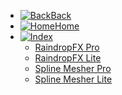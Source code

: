 - [![Back](https://icongr.am/fontawesome/arrow-circle-left.svg?color=808080&size=32)Back](README.md)
- [![Home](https://icongr.am/clarity/home.svg?color=808080&size=32)Home](https://huanime.com.cn/)
- [![Index](https://icongr.am/clarity/book.svg?color=808080&size=32)](#)
	* [RaindropFX Pro](RaindropFXPro/RaindropFXHDRP300)
	* [RaindropFX Lite](RaindropFXLite/RaindropFXLite)
	* [Spline Mesher Pro](SplineMesherPro/SplineMesherPro)
	* [Spline Mesher Lite](SplineMesherLite/SplineMesherLite)